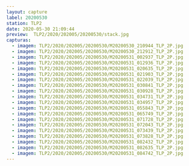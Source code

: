 ```yaml
---
layout: capture
label: 20200530
station: TLP2
date: 2020-05-30 21:09:44
preview:  TLP2/2020/202005/20200530/stack.jpg
capturas:
  - imagem: TLP2/2020/202005/20200530/M20200530_210944_TLP_2P.jpg
  - imagem: TLP2/2020/202005/20200530/M20200530_212912_TLP_2P.jpg
  - imagem: TLP2/2020/202005/20200530/M20200531_002937_TLP_2P.jpg
  - imagem: TLP2/2020/202005/20200530/M20200531_012936_TLP_2P.jpg
  - imagem: TLP2/2020/202005/20200530/M20200531_020635_TLP_2P.jpg
  - imagem: TLP2/2020/202005/20200530/M20200531_021903_TLP_2P.jpg
  - imagem: TLP2/2020/202005/20200530/M20200531_022039_TLP_2P.jpg
  - imagem: TLP2/2020/202005/20200530/M20200531_030841_TLP_2P.jpg
  - imagem: TLP2/2020/202005/20200530/M20200531_030928_TLP_2P.jpg
  - imagem: TLP2/2020/202005/20200530/M20200531_034731_TLP_2P.jpg
  - imagem: TLP2/2020/202005/20200530/M20200531_034957_TLP_2P.jpg
  - imagem: TLP2/2020/202005/20200530/M20200531_055843_TLP_2P.jpg
  - imagem: TLP2/2020/202005/20200530/M20200531_065749_TLP_2P.jpg
  - imagem: TLP2/2020/202005/20200530/M20200531_071728_TLP_2P.jpg
  - imagem: TLP2/2020/202005/20200530/M20200531_072043_TLP_2P.jpg
  - imagem: TLP2/2020/202005/20200530/M20200531_073439_TLP_2P.jpg
  - imagem: TLP2/2020/202005/20200530/M20200531_073828_TLP_2P.jpg
  - imagem: TLP2/2020/202005/20200530/M20200531_082432_TLP_2P.jpg
  - imagem: TLP2/2020/202005/20200530/M20200531_082635_TLP_2P.jpg
  - imagem: TLP2/2020/202005/20200530/M20200531_084742_TLP_2P.jpg
---
```

